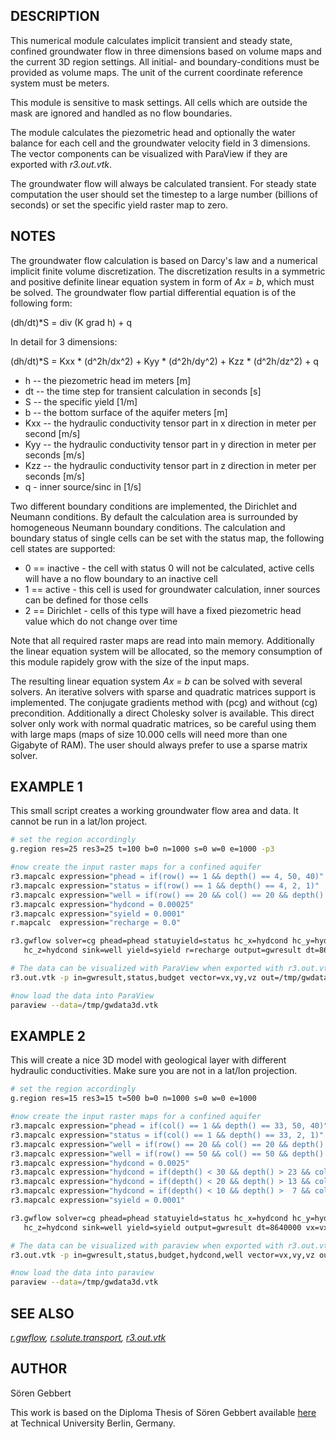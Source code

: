## DESCRIPTION

This numerical module calculates implicit transient and steady state,
confined groundwater flow in three dimensions based on volume maps and
the current 3D region settings. All initial- and boundary-conditions
must be provided as volume maps. The unit of the current coordinate
reference system must be meters.

This module is sensitive to mask settings. All cells which are outside
the mask are ignored and handled as no flow boundaries.

The module calculates the piezometric head and optionally the water
balance for each cell and the groundwater velocity field in 3
dimensions. The vector components can be visualized with ParaView if
they are exported with *r3.out.vtk*.

The groundwater flow will always be calculated transient. For steady
state computation the user should set the timestep to a large number
(billions of seconds) or set the specific yield raster map to zero.

## NOTES

The groundwater flow calculation is based on Darcy's law and a numerical
implicit finite volume discretization. The discretization results in a
symmetric and positive definite linear equation system in form of *Ax =
b*, which must be solved. The groundwater flow partial differential
equation is of the following form:

(dh/dt)\*S = div (K grad h) + q

In detail for 3 dimensions:

(dh/dt)\*S = Kxx \* (d^2h/dx^2) + Kyy \* (d^2h/dy^2) + Kzz \*
(d^2h/dz^2) + q

- h -- the piezometric head im meters \[m\]
- dt -- the time step for transient calculation in seconds \[s\]
- S -- the specific yield \[1/m\]
- b -- the bottom surface of the aquifer meters \[m\]
- Kxx -- the hydraulic conductivity tensor part in x direction in meter
  per second \[m/s\]
- Kyy -- the hydraulic conductivity tensor part in y direction in meter
  per seconds \[m/s\]
- Kzz -- the hydraulic conductivity tensor part in z direction in meter
  per seconds \[m/s\]
- q - inner source/sinc in \[1/s\]

Two different boundary conditions are implemented, the Dirichlet and
Neumann conditions. By default the calculation area is surrounded by
homogeneous Neumann boundary conditions. The calculation and boundary
status of single cells can be set with the status map, the following
cell states are supported:

- 0 == inactive - the cell with status 0 will not be calculated, active
  cells will have a no flow boundary to an inactive cell
- 1 == active - this cell is used for groundwater calculation, inner
  sources can be defined for those cells
- 2 == Dirichlet - cells of this type will have a fixed piezometric head
  value which do not change over time

Note that all required raster maps are read into main memory.
Additionally the linear equation system will be allocated, so the memory
consumption of this module rapidely grow with the size of the input
maps.

The resulting linear equation system *Ax = b* can be solved with several
solvers. An iterative solvers with sparse and quadratic matrices support
is implemented. The conjugate gradients method with (pcg) and without
(cg) precondition. Additionally a direct Cholesky solver is available.
This direct solver only work with normal quadratic matrices, so be
careful using them with large maps (maps of size 10.000 cells will need
more than one Gigabyte of RAM). The user should always prefer to use a
sparse matrix solver.

## EXAMPLE 1

This small script creates a working groundwater flow area and data. It
cannot be run in a lat/lon project.

```bash
# set the region accordingly
g.region res=25 res3=25 t=100 b=0 n=1000 s=0 w=0 e=1000 -p3

#now create the input raster maps for a confined aquifer
r3.mapcalc expression="phead = if(row() == 1 && depth() == 4, 50, 40)"
r3.mapcalc expression="status = if(row() == 1 && depth() == 4, 2, 1)"
r3.mapcalc expression="well = if(row() == 20 && col() == 20 && depth() == 2, -0.25, 0)"
r3.mapcalc expression="hydcond = 0.00025"
r3.mapcalc expression="syield = 0.0001"
r.mapcalc  expression="recharge = 0.0"

r3.gwflow solver=cg phead=phead statuyield=status hc_x=hydcond hc_y=hydcond  \
   hc_z=hydcond sink=well yield=syield r=recharge output=gwresult dt=8640000 vx=vx vy=vy vz=vz budget=budget

# The data can be visualized with ParaView when exported with r3.out.vtk
r3.out.vtk -p in=gwresult,status,budget vector=vx,vy,vz out=/tmp/gwdata3d.vtk

#now load the data into ParaView
paraview --data=/tmp/gwdata3d.vtk
```

## EXAMPLE 2

This will create a nice 3D model with geological layer with different
hydraulic conductivities. Make sure you are not in a lat/lon projection.

```bash
# set the region accordingly
g.region res=15 res3=15 t=500 b=0 n=1000 s=0 w=0 e=1000

#now create the input raster maps for a confined aquifer
r3.mapcalc expression="phead = if(col() == 1 && depth() == 33, 50, 40)"
r3.mapcalc expression="status = if(col() == 1 && depth() == 33, 2, 1)"
r3.mapcalc expression="well = if(row() == 20 && col() == 20 && depth() == 3, -0.25, 0)"
r3.mapcalc expression="well = if(row() == 50 && col() == 50 && depth() == 3, -0.25, well)"
r3.mapcalc expression="hydcond = 0.0025"
r3.mapcalc expression="hydcond = if(depth() < 30 && depth() > 23 && col() < 60, 0.000025, hydcond)"
r3.mapcalc expression="hydcond = if(depth() < 20 && depth() > 13 && col() >  7, 0.000025, hydcond)"
r3.mapcalc expression="hydcond = if(depth() < 10 && depth() >  7 && col() < 60, 0.000025, hydcond)"
r3.mapcalc expression="syield = 0.0001"

r3.gwflow solver=cg phead=phead statuyield=status hc_x=hydcond hc_y=hydcond  \
   hc_z=hydcond sink=well yield=syield output=gwresult dt=8640000 vx=vx vy=vy vz=vz budget=budget

# The data can be visualized with paraview when exported with r3.out.vtk
r3.out.vtk -p in=gwresult,status,budget,hydcond,well vector=vx,vy,vz out=/tmp/gwdata3d.vtk

#now load the data into paraview
paraview --data=/tmp/gwdata3d.vtk
```

## SEE ALSO

*[r.gwflow](r.gwflow.md), [r.solute.transport](r.solute.transport.md),
[r3.out.vtk](r3.out.vtk.md)*

## AUTHOR

Sören Gebbert

This work is based on the Diploma Thesis of Sören Gebbert available
[here](https://grass.osgeo.org/gdp/hydrology/gebbert2007_diplom_stroemung_grass_gis.pdf)
at Technical University Berlin, Germany.
